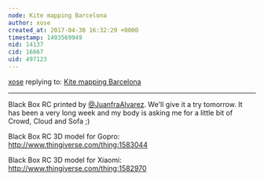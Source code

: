 ```yaml
---
node: Kite mapping Barcelona
author: xose
created_at: 2017-04-30 16:32:29 +0000
timestamp: 1493569949
nid: 14137
cid: 16667
uid: 497123
---
```




[xose](../profile/xose) replying to: [Kite mapping Barcelona](../notes/imvec/04-25-2017/kite-mapping-barcelona)

----
Black Box RC printed by [@JuanfraAlvarez](/profile/JuanfraAlvarez). We'll give it a try tomorrow. It has been a very long week and my body is asking me for a little bit of Crowd, Cloud and Sofa ;) 

Black Box RC 3D model for Gopro: http://www.thingiverse.com/thing:1583044

Black Box RC 3D model for Xiaomi: http://www.thingiverse.com/thing:1582970